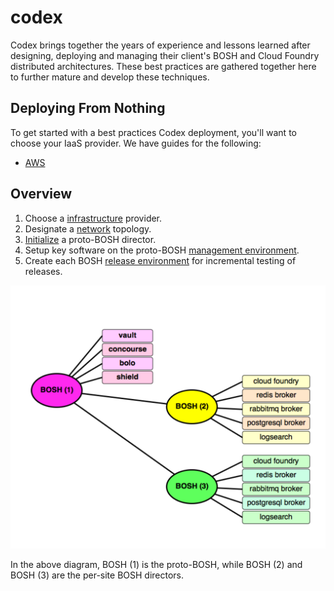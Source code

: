 # codex

Codex brings together the years of experience and lessons learned after designing, deploying and managing their client's BOSH and Cloud Foundry distributed architectures.  These best practices are gathered together here to further mature and develop these techniques.

## Deploying From Nothing

To get started with a best practices Codex deployment, you'll want
to choose your IaaS provider.  We have guides for the following:

- [AWS](deploy/aws.md)

## Overview

1. Choose a [infrastructure](infrastructure.md) provider.
1. Designate a [network](network.md) topology.
1. [Initialize](initialize.md) a proto-BOSH director.
1. Setup key software on the proto-BOSH [management environment](manage.md).
1. Create each BOSH [release environment](release.md) for incremental testing of releases.

![proto-BOSH](/images/proto-BOSH.png)

In the above diagram, BOSH (1) is the proto-BOSH, while BOSH (2) and BOSH (3) are the per-site BOSH directors.
